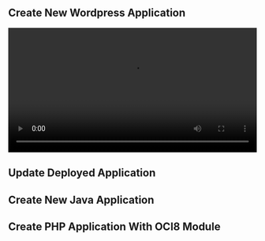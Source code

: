 ## Create New Wordpress Application

<video width="100%" height="auto" controls>
  <source src="../video/0001.mp4" type="video/mp4">
Your browser does not support the video tag.
</video>

## Update Deployed Application

## Create New Java Application

## Create PHP Application With OCI8 Module